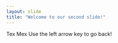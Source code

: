 ```yaml
---
layout: slide
title: "Welcome to our second slide!"
---
```

Tex Mex
Use the left arrow key to go back!
